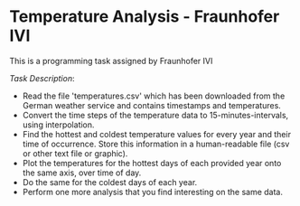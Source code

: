 # Temperature Analysis - Fraunhofer IVI
 
This is a programming task assigned by Fraunhofer IVI

*Task Description*:

* Read the file 'temperatures.csv' which has been downloaded from the German weather service and contains timestamps and temperatures.
* Convert the time steps of the temperature data to 15-minutes-intervals, using interpolation.
* Find the hottest and coldest temperature values for every year and their time of occurrence. Store this information in a human-readable file (csv or other text file or graphic).
* Plot the temperatures for the hottest days of each provided year onto the same axis, over time of day.
* Do the same for the coldest days of each year.
* Perform one more analysis that you find interesting on the same data.